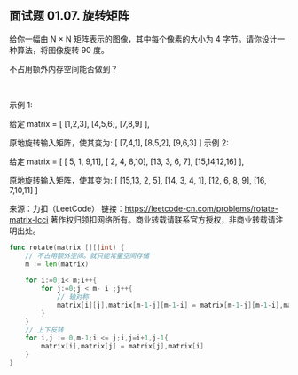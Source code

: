 ## 面试题 01.07. 旋转矩阵
给你一幅由 N × N 矩阵表示的图像，其中每个像素的大小为 4 字节。请你设计一种算法，将图像旋转 90 度。

不占用额外内存空间能否做到？

 

示例 1:

给定 matrix = 
[
  [1,2,3],
  [4,5,6],
  [7,8,9]
],

原地旋转输入矩阵，使其变为:
[
  [7,4,1],
  [8,5,2],
  [9,6,3]
]
示例 2:

给定 matrix =
[
  [ 5, 1, 9,11],
  [ 2, 4, 8,10],
  [13, 3, 6, 7],
  [15,14,12,16]
], 

原地旋转输入矩阵，使其变为:
[
  [15,13, 2, 5],
  [14, 3, 4, 1],
  [12, 6, 8, 9],
  [16, 7,10,11]
]


来源：力扣（LeetCode）
链接：https://leetcode-cn.com/problems/rotate-matrix-lcci
著作权归领扣网络所有。商业转载请联系官方授权，非商业转载请注明出处。
```go
func rotate(matrix [][]int) {
    // 不占用额外空间。就只能常量空间存储
    m := len(matrix)
    
    for i:=0;i< m;i++{
        for j:=0;j < m- i ;j++{            
            // 轴对称
            matrix[i][j],matrix[m-1-j][m-1-i] = matrix[m-1-j][m-1-i],matrix[i][j]
        }
    }
    // 上下反转
    for i,j := 0,m-1;i <= j;i,j=i+1,j-1{
        matrix[i],matrix[j] = matrix[j],matrix[i]
    }
}

```
